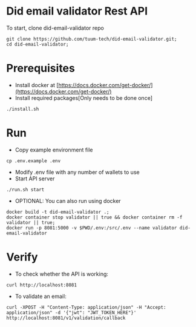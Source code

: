# Did email validator Rest API

To start, clone did-email-validator repo
```
git clone https://github.com/tuum-tech/did-email-validator.git;
cd did-email-validator;
```

# Prerequisites
- Install docker at [https://docs.docker.com/get-docker/](https://docs.docker.com/get-docker/)
- Install required packages[Only needs to be done once]
```
./install.sh
```

# Run
- Copy example environment file
```
cp .env.example .env
```
- Modify .env file with any number of wallets to use
- Start API server
```
./run.sh start
```
- OPTIONAL: You can also run using docker
```
docker build -t did-email-validator .; 
docker container stop validator || true && docker container rm -f validator || true; 
docker run -p 8081:5000 -v $PWD/.env:/src/.env --name validator did-email-validator
```

# Verify
- To check whether the API is working:
```
curl http://localhost:8081
```
- To validate an email:
```
curl -XPOST -H "Content-Type: application/json" -H "Accept: application/json" -d '{"jwt": "JWT_TOKEN_HERE"}' http://localhost:8081/v1/validation/callback
```
